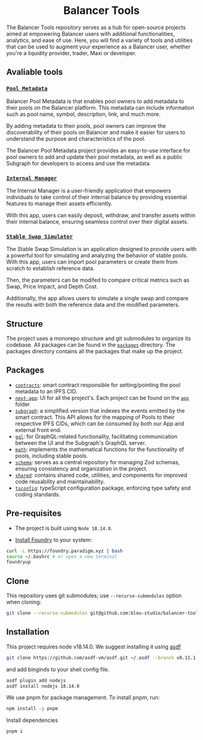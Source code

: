 # <h1 align="center"> Balancer Tools </h1>

The Balancer Tools repository serves as a hub for open-source projects aimed at empowering Balancer users with additional functionalities, analytics, and ease of use. Here, you will find a variety of tools and utilities that can be used to augment your experience as a Balancer user, whether you're a liquidity provider, trader, Maxi or developer.

## Avaliable tools

### [`Pool Metadata`](./packages/next-app/src/app/metadata/)

Balancer Pool Metadata is that enables pool owners to add metadata to their pools on the Balancer platform. This metadata can include information such as pool name, symbol, description, link, and much more.

By adding metadata to their pools, pool owners can improve the discoverability of their pools on Balancer and make it easier for users to understand the purpose and characteristics of the pool.

The Balancer Pool Metadata project provides an easy-to-use interface for pool owners to add and update their pool metadata, as well as a public Subgraph for developers to access and use the metadata.

### [`Internal Manager`](./packages/next-app/src/app/internalmanager/)

The Internal Manager is a user-friendly application that empowers individuals to take control of their internal balance by providing essential features to manage their assets efficiently.

With this app, users can easily deposit, withdraw, and transfer assets within their internal balance, ensuring seamless control over their digital assets.

### [`Stable Swap Simulator`](./packages/next-app/src/app/stableswapsimulator/)

The Stable Swap Simulation is an application designed to provide users with a powerful tool for simulating and analyzing the behavior of stable pools. With this app, users can import pool parameters or create them from scratch to establish reference data.

Then, the parameters can be modifed to compare critical metrics such as Swap, Price Impact, and Depth Cost.

Additionally, the app allows users to simulate a single swap and compare the results with both the reference data and the modified parameters.

## Structure

The project uses a monorepo structure and git submodules to organize its codebase. All packages can be found in the [`packages`](./packages) directory. The packages directory contains all the packages that make up the project.

## Packages

- [`contracts`](./packages/contracts): smart contract responsible for setting/pointing the pool metadata to an IPFS CID.
- [`next-app`](./packages/next-app): UI for all the project's. Each project can be found on the [`app`](./packages/next-app/src/app) folder
- [`subgraph`](./packages/subgraph): a simplified version that indexes the events emitted by the smart contract. This API allows for the mapping of Pools to their respective IPFS CIDs, which can be consumed by both our App and external front end.
- [`gql`](./packages/gql): for GraphQL-related functionality, facilitating communication between the UI and the Subgraph's GraphQL server.
- [`math`](./packages/math): implements the mathematical functions for the functionality of pools, including stable pools.
- [`schema`](./packages/schema): serves as a central repository for managing Zod schemas, ensuring consistency and organization in the project.
- [`shared`](./packages/shared): contains shared code, utilities, and components for improved code reusability and maintainability.
- [`tsconfig`](./packages/tsconfig): typeScript configuration package, enforcing type safety and coding standards.

## Pre-requisites

- The project is built using `Node 18.14.0`.

- [Install Foundry](https://book.getfoundry.sh/getting-started/installation) to your system:

```bash
curl -L https://foundry.paradigm.xyz | bash
source ~/.bashrc # or open a new terminal
foundryup
```

## Clone

This repository uses git submodules; use `--recurse-submodules` option when cloning:

```bash
git clone --recurse-submodules git@github.com:bleu-studio/balancer-tools.git
```

## Installation

This project requires node v18.14.0. We suggest installing it using [asdf](https://asdf-vm.com/)

```bash
git clone https://github.com/asdf-vm/asdf.git ~/.asdf --branch v0.11.1
```

and add binginds to your shell config file.

```bash
asdf plugin add nodejs
asdf install nodejs 18.14.0
```

We use pnpm for package management. To install pnpm, run:

```bash
npm install -g pnpm
```

Install dependencies

```bash
pnpm i
```
